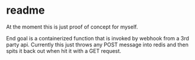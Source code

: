 # readme

At the moment this is just proof of concept for myself.  
  
End goal is a containerized function that is invoked by webhook from a 3rd party api. Currently this just throws any POST message into redis and then spits it back out when hit it with a GET request.
